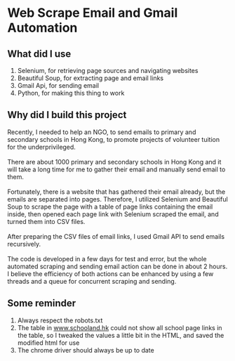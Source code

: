 # Web Scrape Email and Gmail Automation

## What did I use
1. Selenium, for retrieving page sources and navigating websites
2. Beautiful Soup, for extracting page and email links
3. Gmail Api, for sending email 
4. Python, for making this thing to work

## Why did I build this project
Recently, I needed to help an NGO, to send emails to primary and secondary schools in Hong Kong, to promote projects of volunteer tuition for the underprivileged.<br /><br />
There are about 1000 primary and secondary schools in Hong Kong and it will take a long time for me to gather their email and manually send email to them.<br /><br />
Fortunately, there is a website that has gathered their email already, but the emails are separated into pages. Therefore, I utilized Selenium and Beautiful Soup to scrape the page with a table of page links containing the email inside, then opened each page link with Selenium scraped the email, and turned them into CSV files.<br /><br />
After preparing the CSV files of email links, I used Gmail API to send emails recursively.<br /><br />
The code is developed in a few days for test and error, but the whole automated scraping and sending email action can be done in about 2 hours. I believe the efficiency of both actions can be enhanced by using a few threads and a queue for concurrent scraping and sending.<br />

## Some reminder
1. Always respect the robots.txt
2. The table in www.schooland.hk could not show all school page links in the table, so I tweaked the values a little bit in the HTML, and saved the modified html for use
3. The chrome driver should always be up to date 

